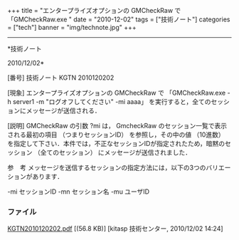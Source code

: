 ﻿+++
title = "エンタープライズオプションの GMCheckRaw で 「GMCheckRaw.exe "
date = "2010-12-02"
tags = ["技術ノート"]
categories = ["tech"]
banner = "img/technote.jpg"
+++

-----------------------------------------------------------------------------------------------------------------------------

*技術ノート

2010/12/02*


[番号]
技術ノート KGTN 2010120202

[現象]
エンタープライズオプションの GMCheckRaw で 「GMCheckRaw.exe -h server1
-m "ログオフしてください" -mi aaaa」
を実行すると，全てのセッションにメッセージが送信される．

[説明]
GMCheckRaw の引数 ?mi は， GmcheckRaw
のセッション一覧で表示される最初の項目 （つまりセッションID）
を参照し，その中の値 （10進数）
を指定して下さい．本件では，不正なセッションIDが指定されたため，暗黙のセッション
（全てのセッション） にメッセージが送信されました．

参　考
メッセージを送信するセッションの指定方法には，以下の3つのバリエーションがあります．

-mi セッションID
-mn セッション名
-mu ユーザID


### ファイル

 
 


[KGTN2010120202.pdf](http://techreport.kitasp.net/attachments/download/411/KGTN2010120202.pdf)
 [(56.8 KB)] [kitasp 技術センター, 2010/12/02
14:24]


 


 

